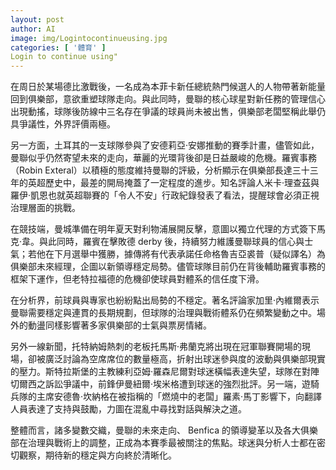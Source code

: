 ```yaml
---
layout: post
author: AI
image: img/Logintocontinueusing.jpg
categories: [ '體育' ]
Login to continue using"
---
```

在周日於某場德比激戰後，一名成為本菲卡新任總統熱門候選人的人物帶著新能量回到俱樂部，意欲重塑球隊走向。與此同時，曼聯的核心球星對新任務的管理信心出現動搖，球隊後防線中三名存在爭議的球員尚未被出售，俱樂部老闆堅稱此舉仍具爭議性，外界評價兩極。

另一方面，土耳其的一支球隊參與了安德莉亞·安娜推動的賽季計畫，儘管如此，曼聯似乎仍然寄望未來的走向，華麗的光環背後卻是日益嚴峻的危機。羅賓事務（Robin Exteral）以積極的態度維持曼聯的評級，分析顯示在俱樂部長達三十三年的英超歷史中，最差的開局掩蓋了一定程度的進步。知名評論人米卡·理查茲與羅伊·凱恩也就英超聯賽的「令人不安」行政紀錄發表了看法，提醒球會必須正視治理層面的挑戰。

在競技端，曼城準備在明年夏天對利物浦展開反擊，意圖以獨立代理的方式簽下馬克·韋。與此同時，羅賓在擊敗德 derby 後，持續努力維護曼聯球員的信心與士氣；若他在下月選舉中獲勝，據傳將有代表承諾任命格魯吉亞裘普（疑似譯名）為俱樂部未來經理，企圖以新領導穩定局勢。儘管球隊目前仍在背後輔助羅賓事務的框架下運作，但老特拉福德的危機卻使球員對體系的信任度下滑。

在分析界，前球員與專家也紛紛點出局勢的不穩定。著名評論家加里·內維爾表示曼聯需要穩定與連貫的長期規劃，但球隊的治理與戰術體系仍在頻繁變動之中。場外的動盪同樣影響著多家俱樂部的士氣與票房情緒。

另外一線新聞，托特納姆熱刺的老板托馬斯·弗蘭克將出現在冠軍聯賽開場的現場，卻被廣泛討論為空席席位的數量極高，折射出球迷參與度的波動與俱樂部現實的壓力。斯特拉斯堡的主教練利亞姆·羅森尼爾對球迷橫幅表達失望，球隊在對陣切爾西之訴訟爭議中，前鋒伊曼紐爾·埃米格遭到球迷的強烈批評。另一端，遊騎兵隊的主席安德魯·坎納格在被指稱的「燃燒中的老闆」羅素·馬丁影響下，向翻譯人員表達了支持與鼓勵，力圖在混亂中尋找對話與解決之道。

整體而言，諸多變數交織，曼聯的未來走向、 Benfica 的領導變革以及各大俱樂部在治理與戰術上的調整，正成為本賽季最被關注的焦點。球迷與分析人士都在密切觀察，期待新的穩定與方向終於清晰化。
